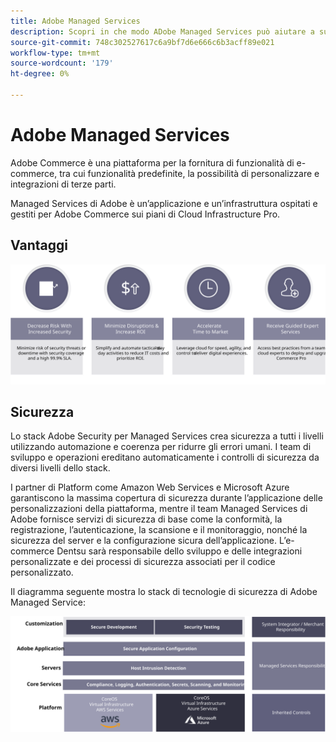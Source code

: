 ```yaml
---
title: Adobe Managed Services
description: Scopri in che modo ADobe Managed Services può aiutare a supportare e mantenere l’implementazione di Adobe Commerce.
source-git-commit: 748c302527617c6a9bf7d6e666c6b3acff89e021
workflow-type: tm+mt
source-wordcount: '179'
ht-degree: 0%

---
```



# Adobe Managed Services

Adobe Commerce è una piattaforma per la fornitura di funzionalità di e-commerce, tra cui funzionalità predefinite, la possibilità di personalizzare e integrazioni di terze parti.

Managed Services di Adobe è un’applicazione e un’infrastruttura ospitati e gestiti per Adobe Commerce sui piani di Cloud Infrastructure Pro.

## Vantaggi

![Infografica che mostra i vantaggi di Adobe Managed Services](../../assets/playbooks/managed-services-benefits.svg)

## Sicurezza

Lo stack Adobe Security per Managed Services crea sicurezza a tutti i livelli utilizzando automazione e coerenza per ridurre gli errori umani. I team di sviluppo e operazioni ereditano automaticamente i controlli di sicurezza da diversi livelli dello stack.

I partner di Platform come Amazon Web Services e Microsoft Azure garantiscono la massima copertura di sicurezza durante l’applicazione delle personalizzazioni della piattaforma, mentre il team Managed Services di Adobe fornisce servizi di sicurezza di base come la conformità, la registrazione, l’autenticazione, la scansione e il monitoraggio, nonché la sicurezza del server e la configurazione sicura dell’applicazione. L’e-commerce Dentsu sarà responsabile dello sviluppo e delle integrazioni personalizzate e dei processi di sicurezza associati per il codice personalizzato.

Il diagramma seguente mostra lo stack di tecnologie di sicurezza di Adobe Managed Service:

![Diagramma che mostra lo stack di sicurezza di ADobe Managed Services](../../assets/playbooks/managed-services-security-stack.svg)
